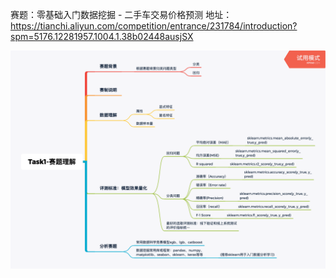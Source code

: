   
赛题：零基础入门数据挖掘 - 二手车交易价格预测
地址：
https://tianchi.aliyun.com/competition/entrance/231784/introduction?spm=5176.12281957.1004.1.38b02448ausjSX  
  

![Image text](https://github.com/Shannon33/DataMining/blob/master/Summary/Task1-赛题理解.png)